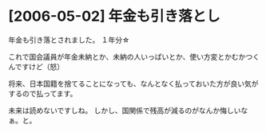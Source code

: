 # [2006-05-02] 年金も引き落とし


年金も引き落とされました。
１年分☆

これで国会議員が年金未納とか、未納の人いっぱいとか、使い方変とかむかつくんですけど（怒）

将来、日本国籍を捨てることになっても、なんとなく払っておいた方が良い気がするので払ってます。

未来は読めないですしね。
しかし、国関係で残高が減るのがなんか悔しいなぁ。と。

